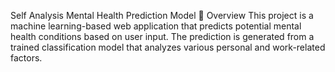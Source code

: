 Self Analysis Mental Health Prediction Model
📌 Overview
This project is a machine learning-based web application that predicts potential mental health conditions based on user input. The prediction is generated from a trained classification model that analyzes various personal and work-related factors.
